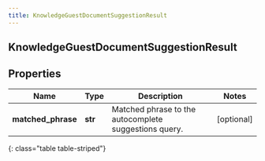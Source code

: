 ```yaml
---
title: KnowledgeGuestDocumentSuggestionResult
---
```

## KnowledgeGuestDocumentSuggestionResult

## Properties

|Name | Type | Description | Notes|
|------------ | ------------- | ------------- | -------------|
| **matched_phrase** | **str** | Matched phrase to the autocomplete suggestions query. | [optional] |
{: class="table table-striped"}


